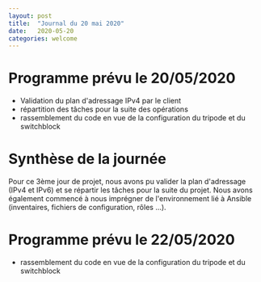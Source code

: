 ```yaml
---
layout: post
title:  "Journal du 20 mai 2020"
date:   2020-05-20
categories: welcome
---
```


# Programme prévu le 20/05/2020

* Validation du plan d'adressage IPv4 par le client
* répartition des tâches pour la suite des opérations
* rassemblement du code en vue de la configuration du tripode et du switchblock

# Synthèse de la journée

Pour ce 3ème jour de projet, nous avons pu valider la plan d'adressage (IPv4 et IPv6) et se répartir les tâches pour la suite du projet.
Nous avons également commencé à nous imprégner de l'environnement lié à Ansible (inventaires, fichiers de configuration, rôles ...).

# Programme prévu le 22/05/2020

* rassemblement du code en vue de la configuration du tripode et du switchblock

